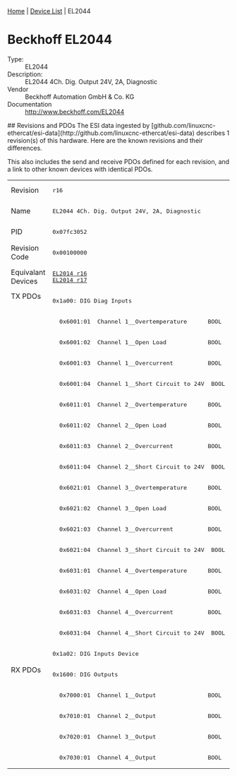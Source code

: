 <div class="nav"><a href="/esi-data">Home</a> | <a href="/esi-data/devices">Device List</a> | EL2044</div>

#  Beckhoff EL2044

<dl>
  <dt>Type:</dt><dd>EL2044</dd>
  <dt>Description:</dt><dd>EL2044 4Ch. Dig. Output 24V, 2A, Diagnostic</dd>
  <dt>Vendor</dt><dd>Beckhoff Automation GmbH & Co. KG</dd>
  <dt>Documentation</dt><dd><a href="http://www.beckhoff.com/EL2044">http://www.beckhoff.com/EL2044</a></dd>
</dl>
## Revisions and PDOs
The ESI data ingested by [github.com/linuxcnc-ethercat/esi-data](http://github.com/linuxcnc-ethercat/esi-data) describes 1 revision(s) of this hardware.  Here are the known revisions and their differences.

This also includes the send and receive PDOs defined for each revision, and a link to other known devices with identical PDOs.

<table>
<tr >
<td class="first">Revision</td>
<td ><pre>r16</pre></td>
</tr>
<tr >
<td class="first">Name</td>
<td ><pre>EL2044 4Ch. Dig. Output 24V, 2A, Diagnostic</pre></td>
</tr>
<tr >
<td class="first">PID</td>
<td ><pre>0x07fc3052</pre></td>
</tr>
<tr >
<td class="first">Revision Code</td>
<td ><pre>0x00100000</pre></td>
</tr>
<tr >
<td class="first">Equivalant Devices</td>
<td ><pre><a href="EL2014">EL2014 r16</a><br/><a href="EL2014">EL2014 r17</a></pre></td>
</tr>
<tr class="txpdo pdosection">
<td class="first" rowspan=18 valign=top>TX PDOs</td>
<td><pre>0x1a00: DIG Diag Inputs</pre></td>
<td></td>
</tr>
<tr class="txpdo">
<td ><pre>  0x6001:01  Channel 1__Overtemperature      BOOL</pre></td>
</tr>
<tr class="txpdo">
<td ><pre>  0x6001:02  Channel 1__Open Load            BOOL</pre></td>
</tr>
<tr class="txpdo">
<td ><pre>  0x6001:03  Channel 1__Overcurrent          BOOL</pre></td>
</tr>
<tr class="txpdo">
<td ><pre>  0x6001:04  Channel 1__Short Circuit to 24V  BOOL</pre></td>
</tr>
<tr class="txpdo">
<td ><pre>  0x6011:01  Channel 2__Overtemperature      BOOL</pre></td>
</tr>
<tr class="txpdo">
<td ><pre>  0x6011:02  Channel 2__Open Load            BOOL</pre></td>
</tr>
<tr class="txpdo">
<td ><pre>  0x6011:03  Channel 2__Overcurrent          BOOL</pre></td>
</tr>
<tr class="txpdo">
<td ><pre>  0x6011:04  Channel 2__Short Circuit to 24V  BOOL</pre></td>
</tr>
<tr class="txpdo">
<td ><pre>  0x6021:01  Channel 3__Overtemperature      BOOL</pre></td>
</tr>
<tr class="txpdo">
<td ><pre>  0x6021:02  Channel 3__Open Load            BOOL</pre></td>
</tr>
<tr class="txpdo">
<td ><pre>  0x6021:03  Channel 3__Overcurrent          BOOL</pre></td>
</tr>
<tr class="txpdo">
<td ><pre>  0x6021:04  Channel 3__Short Circuit to 24V  BOOL</pre></td>
</tr>
<tr class="txpdo">
<td ><pre>  0x6031:01  Channel 4__Overtemperature      BOOL</pre></td>
</tr>
<tr class="txpdo">
<td ><pre>  0x6031:02  Channel 4__Open Load            BOOL</pre></td>
</tr>
<tr class="txpdo">
<td ><pre>  0x6031:03  Channel 4__Overcurrent          BOOL</pre></td>
</tr>
<tr class="txpdo">
<td ><pre>  0x6031:04  Channel 4__Short Circuit to 24V  BOOL</pre></td>
</tr>
<tr class="txpdo pdosection">
<td ><pre>0x1a02: DIG Inputs Device</pre></td>
</tr>
<tr class="rxpdo pdosection">
<td class="first" rowspan=5 valign=top>RX PDOs</td>
<td><pre>0x1600: DIG Outputs</pre></td>
<td></td>
</tr>
<tr class="rxpdo">
<td ><pre>  0x7000:01  Channel 1__Output               BOOL</pre></td>
</tr>
<tr class="rxpdo">
<td ><pre>  0x7010:01  Channel 2__Output               BOOL</pre></td>
</tr>
<tr class="rxpdo">
<td ><pre>  0x7020:01  Channel 3__Output               BOOL</pre></td>
</tr>
<tr class="rxpdo">
<td ><pre>  0x7030:01  Channel 4__Output               BOOL</pre></td>
</tr>
</table>
